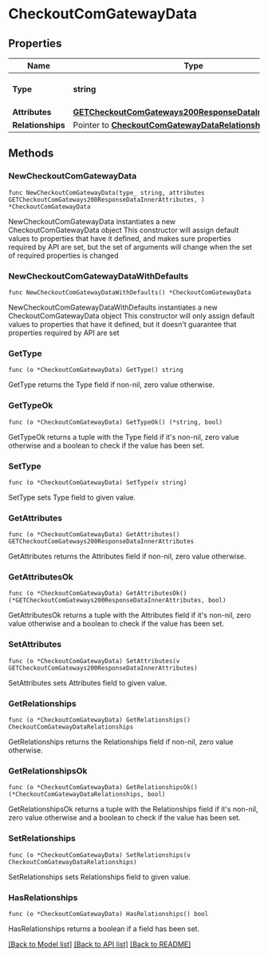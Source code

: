 # CheckoutComGatewayData

## Properties

Name | Type | Description | Notes
------------ | ------------- | ------------- | -------------
**Type** | **string** | The resource&#39;s type | [default to "checkout_com_gateways"]
**Attributes** | [**GETCheckoutComGateways200ResponseDataInnerAttributes**](GETCheckoutComGateways200ResponseDataInnerAttributes.md) |  | 
**Relationships** | Pointer to [**CheckoutComGatewayDataRelationships**](CheckoutComGatewayDataRelationships.md) |  | [optional] 

## Methods

### NewCheckoutComGatewayData

`func NewCheckoutComGatewayData(type_ string, attributes GETCheckoutComGateways200ResponseDataInnerAttributes, ) *CheckoutComGatewayData`

NewCheckoutComGatewayData instantiates a new CheckoutComGatewayData object
This constructor will assign default values to properties that have it defined,
and makes sure properties required by API are set, but the set of arguments
will change when the set of required properties is changed

### NewCheckoutComGatewayDataWithDefaults

`func NewCheckoutComGatewayDataWithDefaults() *CheckoutComGatewayData`

NewCheckoutComGatewayDataWithDefaults instantiates a new CheckoutComGatewayData object
This constructor will only assign default values to properties that have it defined,
but it doesn't guarantee that properties required by API are set

### GetType

`func (o *CheckoutComGatewayData) GetType() string`

GetType returns the Type field if non-nil, zero value otherwise.

### GetTypeOk

`func (o *CheckoutComGatewayData) GetTypeOk() (*string, bool)`

GetTypeOk returns a tuple with the Type field if it's non-nil, zero value otherwise
and a boolean to check if the value has been set.

### SetType

`func (o *CheckoutComGatewayData) SetType(v string)`

SetType sets Type field to given value.


### GetAttributes

`func (o *CheckoutComGatewayData) GetAttributes() GETCheckoutComGateways200ResponseDataInnerAttributes`

GetAttributes returns the Attributes field if non-nil, zero value otherwise.

### GetAttributesOk

`func (o *CheckoutComGatewayData) GetAttributesOk() (*GETCheckoutComGateways200ResponseDataInnerAttributes, bool)`

GetAttributesOk returns a tuple with the Attributes field if it's non-nil, zero value otherwise
and a boolean to check if the value has been set.

### SetAttributes

`func (o *CheckoutComGatewayData) SetAttributes(v GETCheckoutComGateways200ResponseDataInnerAttributes)`

SetAttributes sets Attributes field to given value.


### GetRelationships

`func (o *CheckoutComGatewayData) GetRelationships() CheckoutComGatewayDataRelationships`

GetRelationships returns the Relationships field if non-nil, zero value otherwise.

### GetRelationshipsOk

`func (o *CheckoutComGatewayData) GetRelationshipsOk() (*CheckoutComGatewayDataRelationships, bool)`

GetRelationshipsOk returns a tuple with the Relationships field if it's non-nil, zero value otherwise
and a boolean to check if the value has been set.

### SetRelationships

`func (o *CheckoutComGatewayData) SetRelationships(v CheckoutComGatewayDataRelationships)`

SetRelationships sets Relationships field to given value.

### HasRelationships

`func (o *CheckoutComGatewayData) HasRelationships() bool`

HasRelationships returns a boolean if a field has been set.


[[Back to Model list]](../README.md#documentation-for-models) [[Back to API list]](../README.md#documentation-for-api-endpoints) [[Back to README]](../README.md)


